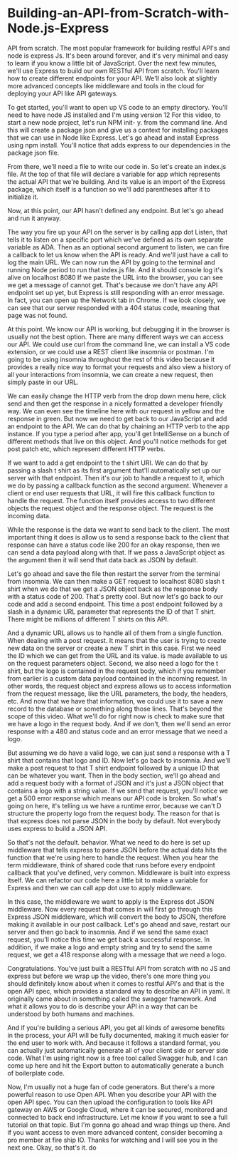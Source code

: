 # Building-an-API-from-Scratch-with-Node.js-Express

API from scratch. 
The most popular framework for building restful API's and node is express Js. It's been around forever, and it's very minimal and easy to learn if you know a little bit of JavaScript. Over the next few minutes, we'll use Express to build our own RESTful API from scratch. You'll learn how to create different endpoints for your API. We'll also look at slightly more advanced concepts like middleware and tools in the cloud for deploying your API like API gateways. 

To get started, you'll want to open up VS code to an empty directory. 
You'll need to have node JS installed and I'm using version 12 
For this video, to start a new node project, let's run NPM init- y.  from the command line. And this will create a package json and give us a context for installing packages that we can use in Node like Express. 
Let's go ahead and install Express using npm install. You'll notice that adds express to our dependencies in the package json file. 

From there, we'll need a file to write our code in. So let's create an index.js file. At the top of that file will declare a variable for app which represents the actual API that we're building. And its value is an import of the Express package, which itself is a function so we'll add parentheses after it to initialize it. 

Now, at this point, our API hasn't defined any endpoint. But let's go ahead and run it anyway.

 The way you fire up your API on the server is by calling app dot Listen, that tells it to listen on a specific port which we've defined as its own separate variable as ADA. Then as an optional second argument to listen, we can fire a callback to let us know when the API is ready. And we'll just have a call to log the main URL. 
We can now run the API by going to the terminal and running Node period to run that index.js file. And it should console log it's alive on localhost 8080
 If we paste the URL into the browser, you can see we get a message of cannot get. That's because we don't have any API endpoint set up yet, but Express is still responding with an error message. In fact, you can open up the Network tab in Chrome. If we look closely, we can see that our server responded with a 404 status code, meaning that page was not found. 

At this point. We know our API is working, but debugging it in the browser is usually not the best option. There are many different ways we can access our API. We could use curl from the command line, we can install a VS code extension, or we could use a REST client like insomnia or postman. I'm going to be using insomnia throughout the rest of this video because it provides a really nice way to format your requests and also view a history of all your interactions from insomnia, we can create a new request, then simply paste in our URL.

 We can easily change the HTTP verb from the drop down menu here, click send and then get the response in a nicely formatted a developer friendly way. We can even see the timeline here with our request in yellow and the response in green. But now we need to get back to our JavaScript and add an endpoint to the API. We can do that by chaining an HTTP verb to the app instance. If you type a period after app, you'll get IntelliSense on a bunch of different methods that live on this object. And you'll notice methods for get post patch etc, which represent different HTTP verbs. 

If we want to add a get endpoint to the t shirt URI. We can do that by passing a slash t shirt as its first argument that'll automatically set up our server with that endpoint. Then it's our job to handle a request to it, which we do by passing a callback function as the second argument. Whenever a client or end user requests that URL, it will fire this callback function to handle the request. The function itself provides access to two different objects the request object and the response object. The request is the incoming data. 

While the response is the data we want to send back to the client. The most important thing it does is allow us to send a response back to the client that response can have a status code like 200 for an okay response, then we can send a data payload along with that. If we pass a JavaScript object as the argument then it will send that data back as JSON by default. 

Let's go ahead and save the file then restart the server from the terminal from insomnia. We can then make a GET request to localhost 8080 slash t shirt when we do that we get a JSON object back as the response body with a status code of 200. That's pretty cool. But now let's go back to our code and add a second endpoint. This time a post endpoint followed by a slash in a dynamic URL parameter that represents the ID of that T shirt. There might be millions of different T shirts on this API. 

And a dynamic URL allows us to handle all of them from a single function. When dealing with a post request. It means that the user is trying to create new data on the server or create a new T shirt in this case. First we need the ID which we can get from the URL and its value. is made available to us on the request parameters object. Second, we also need a logo for the t shirt, but the logo is contained in the request body, which if you remember from earlier is a custom data payload contained in the incoming request. In other words, the request object and express allows us to access information from the request message, like the URL parameters, the body, the headers, etc. And now that we have that information, we could use it to save a new record to the database or something along those lines. That's beyond the scope of this video. What we'll do for right now is check to make sure that we have a logo in the request body. And if we don't, then we'll send an error response with a 480 and status code and an error message that we need a logo. 

But assuming we do have a valid logo, we can just send a response with a T shirt that contains that logo and ID. Now let's go back to insomnia. And we'll make a post request to that T shirt endpoint followed by a unique ID that can be whatever you want. Then in the body section, we'll go ahead and add a request body with a format of JSON and it's just a JSON object that contains a logo with a string value. If we send that request, you'll notice we get a 500 error response which means our API code is broken. So what's going on here, it's telling us we have a runtime error, because we can't D structure the property logo from the request body. The reason for that is that express does not parse JSON in the body by default. Not everybody uses express to build a JSON API. 

So that's not the default. behavior. What we need to do here is set up middleware that tells express to parse JSON before the actual data hits the function that we're using here to handle the request. When you hear the term middleware, think of shared code that runs before every endpoint callback that you've defined, very common. Middleware is built into express itself. We can refactor our code here a little bit to make a variable for Express and then we can call app dot use to apply middleware. 

In this case, the middleware we want to apply is the Express dot JSON middleware. Now every request that comes in will first go through this Express JSON middleware, which will convert the body to JSON, therefore making it available in our post callback. Let's go ahead and save, restart our server and then go back to insomnia. And if we send the same exact request, you'll notice this time we get back a successful response. 
In addition, if we make a logo and empty string and try to send the same request, we get a 418 response along with a message that we need a logo.

 Congratulations. You've just built a RESTful API from scratch with no JS and express but before we wrap up the video, there's one more thing you should definitely know about when it comes to restful API's and that is the open API spec, which provides a standard way to describe an API in yaml. It originally came about in something called the swagger framework. And what it allows you to do is describe your API in a way that can be understood by both humans and machines. 

And if you're building a serious API, you get all kinds of awesome benefits in the process, your API will be fully documented, making it much easier for the end user to work with. And because it follows a standard format, you can actually just automatically generate all of your client side or server side code. What I'm using right now is a free tool called Swagger hub, and I can come up here and hit the Export button to automatically generate a bunch of boilerplate code. 

Now, I'm usually not a huge fan of code generators. But there's a more powerful reason to use Open API. When you describe your API with the open API spec. You can then upload the configuration to tools like API gateway on AWS or Google Cloud, where it can be secured, monitored and connected to back end infrastructure. Let me know if you want to see a full tutorial on that topic. But I'm gonna go ahead and wrap things up there. And if you want access to even more advanced content, consider becoming a pro member at fire ship IO. Thanks for watching and I will see you in the next one. Okay, so that's it. do
